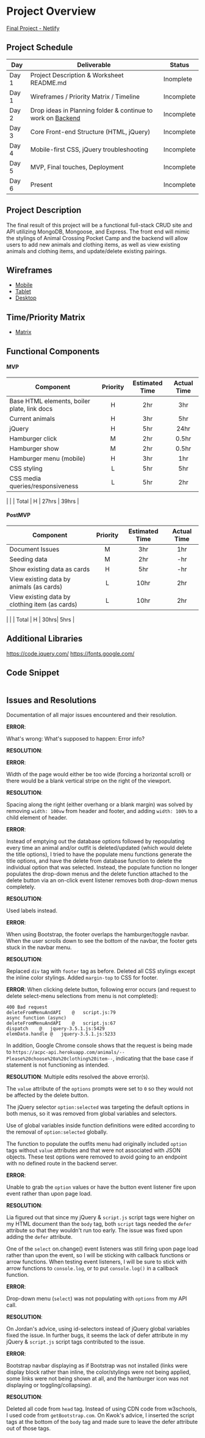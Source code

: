 # Project Overview

[Final Project - Netlify](#)

## Project Schedule

|  Day | Deliverable | Status
|---|---| ---|
|Day 1| Project Description & Worksheet README.md | Inomplete
|Day 1| Wireframes / Priority Matrix / Timeline | Incomplete
|Day 2| Drop ideas in Planning folder & continue to work on [Backend](https://github.com/weilyl/project-2-backend) | Incomplete
|Day 3| Core Front-end Structure (HTML, jQuery) | Incomplete
|Day 4| Mobile-first CSS, jQuery troubleshooting | Incomplete
|Day 5| MVP, Final touches, Deployment | Incomplete
|Day 6| Present | Incomplete

## Project Description

The final result of this project will be a functional full-stack CRUD site and API utilizing MongoDB, Mongoose, and Express. The front end will mimic the stylings of Animal Crossing Pocket Camp and the backend will allow users to add new animals and clothing items, as well as view existing animals and clothing items, and update/delete existing pairings. 

## Wireframes

- [Mobile](https://res.cloudinary.com/dd3nkph31/image/upload/v1596417822/GAProject02/mobile-wireframe_hx2wyq.png)
- [Tablet](https://res.cloudinary.com/dd3nkph31/image/upload/v1596417822/GAProject02/tablet-wireframe_s3hqqy.png)
- [Desktop](https://res.cloudinary.com/dd3nkph31/image/upload/v1596417822/GAProject02/desktop-wireframe_xaqaek.png)

## Time/Priority Matrix 

- [Matrix](https://res.cloudinary.com/dd3nkph31/image/upload/v1596419387/GAProject02/frontendmatrix_uouekk.png)

## Functional Components

#### MVP

| Component | Priority | Estimated Time | Actual Time |
| --- | :---: | :---: | :---: | 
| Base HTML elements, boiler plate, link docs | H | 2hr | 3hr |
| Current animals | H | 3hr | 5hr | 
| jQuery | H | 5hr | 24hr |
| Hamburger click | M | 2hr | 0.5hr |
| Hamburger show | M | 2hr | 0.5hr |
| Hamburger menu (mobile) | H | 3hr | 1hr |
| CSS styling | L | 5hr | 5hr| 
| CSS media queries/responsiveness | L | 5hr | 2hr |
|
|
| Total | H | 27hrs | 39hrs | 


#### PostMVP 

| Component | Priority | Estimated Time | Actual Time |
| --- | :---: |  :---: | :---: | 
| Document Issues | M | 3hr | 1hr |
| Seeding data | M | 2hr | -hr |
| Show existing data as cards | H | 5hr | -hr |
| View existing data by animals (as cards) | L | 10hr | 2hr |
| View existing data by clothing item (as cards) | L | 10hr | 2hr |
| 
|
| Total | H | 30hrs| 5hrs | 

## Additional Libraries

https://code.jquery.com/
https://fonts.google.com/ 


## Code Snippet

```

```

## Issues and Resolutions

Documentation of all major issues encountered and their resolution.

**ERROR**: 

What's wrong:
What's supposed to happen:
Error info?

**RESOLUTION**: 

**ERROR**: 

Width of the page would either be too wide (forcing a horizontal scroll) or there would be a blank vertical stripe on the right of the viewport.

**RESOLUTION**:

Spacing along the right (either overhang or a blank margin) was solved by removing `width: 100vw` from header and footer, and adding `width: 100%` to a child element of header. 



**ERROR**: 

Instead of emptying out the database options followed by repopulating every time an animal and/or outfit is deleted/updated (which would delete the title options), I tried to have the populate menu functions generate the title options, and have the delete from database function to delete the individual option that was selected. Instead, the populate function no longer populates the drop-down menus and the delete function attached to the delete button via an on-click event listener removes both drop-down menus completely.

**RESOLUTION**: 

Used labels instead.



**ERROR**:

When using Bootstrap, the footer overlaps the hamburger/toggle navbar. When the user scrolls down to see the bottom of the navbar, the footer gets stuck in the navbar menu.  

**RESOLUTION**:

Replaced `div` tag with `footer` tag as before. Deleted all CSS stylings except the inline color stylings. Added `margin-top` to CSS for footer. 



**ERROR**:
When clicking delete button, following error occurs (and request to delete select-menu selections from menu is not completed):
```
400 Bad request
deleteFromMenuAndAPI	@	script.js:79
async function (async)		
deleteFromMenuAndAPI	@	script.js:67
dispatch	@	jquery-3.5.1.js:5429
elemData.handle	@	jquery-3.5.1.js:5233
```

In addition, Google Chrome console shows that the request is being made to `https://acpc-api.herokuapp.com/animals/--Please%20choose%20a%20clothing%20item--`, indicating that the base case if statement is not functioning as intended. 

**RESOLUTION**:
Multiple edits resolved the above error(s). 

The `value` attribute of the `options` prompts were set to `0` so they would not be affected by the delete button.

The jQuery selector `option:selected` was targeting the default options in both menus, so it was removed from global variables and selectors. 

Use of global variables inside function definitions were edited according to the removal of `option:selected` globally. 

The function to populate the outfits menu had originally included `option` tags without `value` attributes and that were not associated with JSON objects. These test options were removed to avoid going to an endpoint with no defined route in the backend server. 



**ERROR**: 

Unable to grab the `option` values or have the button event listener fire upon event rather than upon page load.

**RESOLUTION**: 

Lia figured out that since my jQuery & `script.js` script tags were higher on my HTML document than the `body` tag, both `script` tags needed the `defer` attribute so that they wouldn't run too early. The issue was fixed upon adding the `defer` attribute. 

One of the `select` on.change() event listeners was still firing upon page load rather than upon the event, so I will be sticking with callback functions or arrow functions. When testing event listeners, I will be sure to stick with arrow functions to `console.log`, or to put `console.log()` in a callback function.



**ERROR**: 

Drop-down menu (`select`) was not populating with `options` from my API call.

**RESOLUTION**: 

On Jordan's advice, using id-selectors instead of jQuery global variables fixed the issue. In further bugs, it seems the lack of defer attribute in my jQuery & `script.js` script tags contributed to the issue. 



**ERROR**: 

Bootstrap navbar displaying as if Bootstrap was not installed (links were display block rather than inline, the color/stylings were not being applied, some links were not being shown at all, and the hamburger icon was not displaying or toggling/collapsing).

**RESOLUTION**: 

Deleted all code from `head` tag. Instead of using CDN code from w3schools, I used code from `getBootstrap.com`. On Kwok's advice, I inserted the script tags at the bottom of the `body` tag and made sure to leave the defer attribute out of those tags.